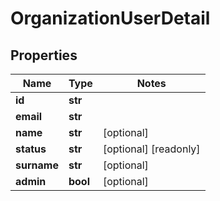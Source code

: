# OrganizationUserDetail

## Properties
Name | Type | Notes
------------ | ------------- | -------------
**id** | **str** | 
**email** | **str** | 
**name** | **str** | [optional] 
**status** | **str** | [optional] [readonly] 
**surname** | **str** | [optional] 
**admin** | **bool** | [optional] 


